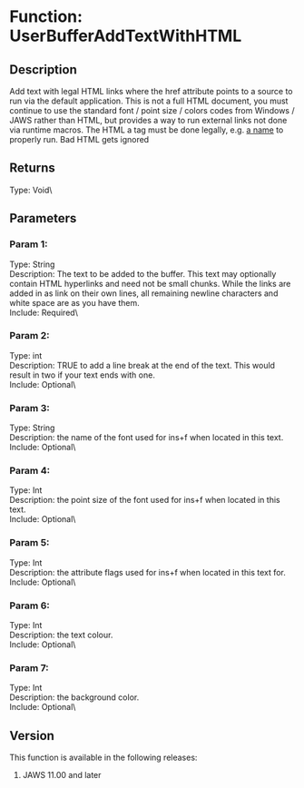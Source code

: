 # Function: UserBufferAddTextWithHTML

## Description

Add text with legal HTML links where the href attribute points to a
source to run via the default application. This is not a full HTML
document, you must continue to use the standard font / point size /
colors codes from Windows / JAWS rather than HTML, but provides a way to
run external links not done via runtime macros. The HTML a tag must be
done legally, e.g. [a name](something) to properly run. Bad HTML gets
ignored

## Returns

Type: Void\

## Parameters

### Param 1:

Type: String\
Description: The text to be added to the buffer. This text may
optionally contain HTML hyperlinks and need not be small chunks. While
the links are added in as link on their own lines, all remaining newline
characters and white space are as you have them.\
Include: Required\

### Param 2:

Type: int\
Description: TRUE to add a line break at the end of the text. This would
result in two if your text ends with one.\
Include: Optional\

### Param 3:

Type: String\
Description: the name of the font used for ins+f when located in this
text.\
Include: Optional\

### Param 4:

Type: Int\
Description: the point size of the font used for ins+f when located in
this text.\
Include: Optional\

### Param 5:

Type: Int\
Description: the attribute flags used for ins+f when located in this
text for.\
Include: Optional\

### Param 6:

Type: Int\
Description: the text colour.\
Include: Optional\

### Param 7:

Type: Int\
Description: the background color.\
Include: Optional\

## Version

This function is available in the following releases:

1.  JAWS 11.00 and later

